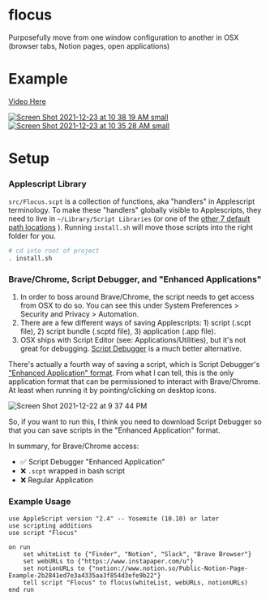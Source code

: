 # flocus
Purposefully move from one window configuration to another in OSX (browser tabs, Notion pages, open applications)

# Example
[Video Here](https://www.loom.com/share/6c4b09b7f4f9475eabfa709171464d66)

[![Screen Shot 2021-12-23 at 10 38 19 AM small](https://user-images.githubusercontent.com/4749149/147269375-3d87e842-eb09-45a8-8478-6dc85bfbed14.png)](https://www.loom.com/share/6c4b09b7f4f9475eabfa709171464d66)
[![Screen Shot 2021-12-23 at 10 35 28 AM small](https://user-images.githubusercontent.com/4749149/147269463-e5e25384-897f-4226-93fa-286fe7305071.png)](https://www.loom.com/share/6c4b09b7f4f9475eabfa709171464d66)

# Setup
### Applescript Library
`src/Flocus.scpt` is a collection of functions, aka "handlers" in Applescript terminology. To make these "handlers" globally visible to Applescripts, they need to live in `~/Library/Script Libraries` (or one of the [other 7 default path locations](https://developer.apple.com/library/archive/documentation/AppleScript/Conceptual/AppleScriptLangGuide/conceptual/ASLR_script_objects.html#//apple_ref/doc/uid/TP40000983-CH207-SW13)  ). Running `install.sh` will move those scripts into the right folder for you.

```bash
# cd into root of project
. install.sh
```

### Brave/Chrome, Script Debugger, and "Enhanced Applications"
1. In order to boss around Brave/Chrome, the script needs to get access from OSX to do so. You can see this under System Preferences > Security and Privacy > Automation. 
2. There are a few different ways of saving Applescripts: 1) script (.scpt file), 2) script bundle (.scptd file), 3) application (.app file).
3. OSX ships with Script Editor (see: Applications/Utilities), but it's not great for debugging. [Script Debugger](https://latenightsw.com/) is a much better alternative.

There's actually a fourth way of saving a script, which is Script Debugger's ["Enhanced Application" format](https://latenightsw.com/enhanced-applets/). From what I can tell, this is the only application format that can be permissioned to interact with Brave/Chrome. At least when running it by pointing/clicking on desktop icons.

![Screen Shot 2021-12-22 at 9 37 44 PM](https://user-images.githubusercontent.com/4749149/147184589-c8a5dedb-eefc-4cb1-a3df-7c19c59a2ef5.png)

So, if you want to run this, I think you need to download Script Debugger so that you can save scripts in the "Enhanced Application" format.

In summary, for Brave/Chrome access:
- ✅ Script Debugger "Enhanced Application"
- ❌ `.scpt` wrapped in bash script
- ❌ Regular Application

### Example Usage
```applescript
use AppleScript version "2.4" -- Yosemite (10.10) or later
use scripting additions
use script "Flocus"

on run
	set whiteList to {"Finder", "Notion", "Slack", "Brave Browser"}
	set webURLs to {"https://www.instapaper.com/u"}
	set notionURLs to {"notion://www.notion.so/Public-Notion-Page-Example-2b2841ed7e3a4335aa3f854d3efe9b22"}
	tell script "Flocus" to flocus(whiteList, webURLs, notionURLs)
end run
```

